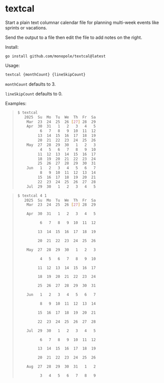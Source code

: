 # textcal

Start a plain text columnar calendar
file for planning multi-week events
like sprints or vacations.

Send the output to a file then edit the
file to add notes on the right.

Install:
```
go install github.com/monopole/textcal@latest
```

Usage:
```bash
textcal {monthCount} {lineSkipCount}
```
`monthCount` defaults to 3.

`lineSkipCount` defaults to 0.

Examples:

> ```bash
> $ textcal
>    2025  Su  Mo  Tu  We  Th  Fr  Sa
>     Mar  23  24  25  26 [27] 28  29
>     Apr  30  31   1   2   3   4   5
>           6   7   8   9  10  11  12
>          13  14  15  16  17  18  19
>          20  21  22  23  24  25  26
>     May  27  28  29  30   1   2   3
>           4   5   6   7   8   9  10
>          11  12  13  14  15  16  17
>          18  19  20  21  22  23  24
>          25  26  27  28  29  30  31
>     Jun   1   2   3   4   5   6   7
>           8   9  10  11  12  13  14
>          15  16  17  18  19  20  21
>          22  23  24  25  26  27  28
>     Jul  29  30   1   2   3   4   5
> ```

> ```bash
> $ textcal 4 1
>    2025  Su  Mo  Tu  We  Th  Fr  Sa
>     Mar  23  24  25  26 [27] 28  29
>
>     Apr  30  31   1   2   3   4   5
>
>           6   7   8   9  10  11  12
>
>          13  14  15  16  17  18  19
>
>          20  21  22  23  24  25  26
>
>     May  27  28  29  30   1   2   3
>
>           4   5   6   7   8   9  10
>
>          11  12  13  14  15  16  17
>
>          18  19  20  21  22  23  24
>
>          25  26  27  28  29  30  31
>
>     Jun   1   2   3   4   5   6   7
>
>           8   9  10  11  12  13  14
>
>          15  16  17  18  19  20  21
>
>          22  23  24  25  26  27  28
>
>     Jul  29  30   1   2   3   4   5
>
>           6   7   8   9  10  11  12
>
>          13  14  15  16  17  18  19
>
>          20  21  22  23  24  25  26
>
>     Aug  27  28  29  30  31   1   2
>
>           3   4   5   6   7   8   9
> ```
